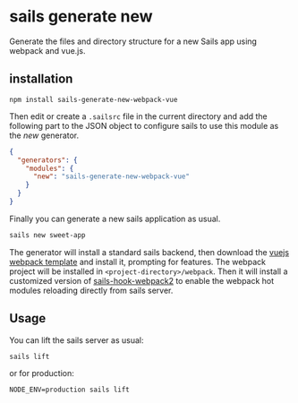 # sails generate new

Generate the files and directory structure for a new Sails app using webpack and vue.js.

## installation
```
npm install sails-generate-new-webpack-vue
```

Then edit or create a `.sailsrc` file in the current directory and add the following part to the JSON object to configure sails to use this module as the *new* generator.

```json
{
  "generators": {
    "modules": {
      "new": "sails-generate-new-webpack-vue"
    }
  }
}
```

Finally you can generate a new sails application as usual.
```sh
sails new sweet-app
```

The generator will install a standard sails backend, then download the [vuejs webpack template](https://github.com/vuejs-templates/webpack) and install it, prompting for features. The webpack project will be installed in `<project-directory>/webpack`. Then it will install a customized version of [sails-hook-webpack2](https://github.com/Tarrask/sails-hook-webpack2) to enable the webpack hot modules reloading directly from sails server.

## Usage
You can lift the sails server as usual:
```
sails lift
```

or for production:
```
NODE_ENV=production sails lift
```
